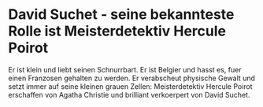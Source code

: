 # David Suchet - seine bekannteste Rolle ist Meisterdetektiv Hercule Poirot

 Er ist klein und liebt seinen Schnurrbart. Er ist Belgier und hasst es, fuer einen Franzosen gehalten zu werden. Er verabscheut physische Gewalt und setzt immer auf seine kleinen grauen Zellen: Meisterdetektiv Hercule Poirot erschaffen von Agatha Christie und brilliant verkoerpert von David Suchet.


